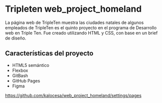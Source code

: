 # Tripleten web_project_homeland
La página web de TripleTen muestra las ciudades natales de algunos empleados de TripleTen es el quinto proyecto en el programa de Desarrollo web en Triple Ten. Fue creado utilizando HTML y CSS, con base en un brief de diseño.

## Características del proyecto
- HTML5 semántico
- Flexbox
- GitBash
- GitHub Pages
- Figma

https://github.com/kalocesa/web_project_homeland/settings/pages 